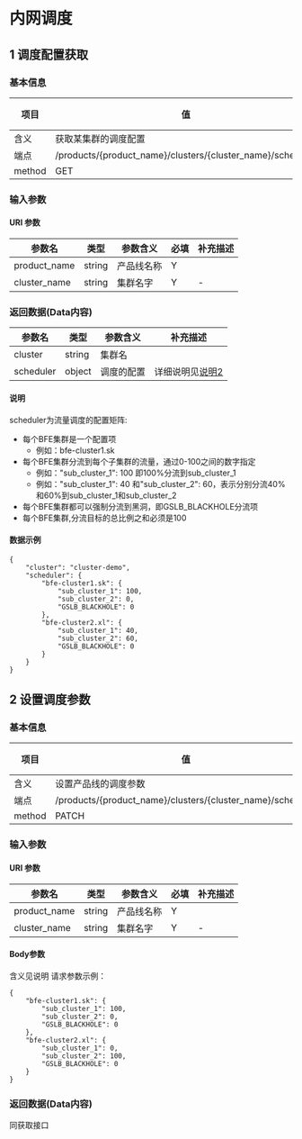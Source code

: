 # 内网调度

## 1 调度配置获取

### 基本信息
| 项目  | 值  | 说明 | 
| - | - | - |
| 含义 |	获取某集群的调度配置 | | 
| 端点 |	/products/{product_name}/clusters/{cluster_name}/scheduler | |
| method |	GET | - |

### 输入参数

#### URI 参数
| 参数名 | 类型 |参数含义 | 必填 | 补充描述 |
| - | -  | - | - | - | 
| product_name | string | 产品线名称 | Y | |
| cluster_name | string | 集群名字|  Y | - |

### 返回数据(Data内容)
| 参数名 | 类型 |参数含义 | 补充描述 |
| - | -  | - |  - | 
| cluster | string |  集群名 |  | 
| scheduler | object | 调度的配置 |  详细说明见[说明2](#scheduler_explain) |

#### <a id="scheduler_explain">说明</a>

scheduler为流量调度的配置矩阵:
- 每个BFE集群是一个配置项
	- 例如：bfe-cluster1.sk
- 每个BFE集群分流到每个子集群的流量，通过0-100之间的数字指定
	- 例如："sub_cluster_1": 100 即100%分流到sub_cluster_1
	- 例如："sub_cluster_1": 40 和"sub_cluster_2": 60，表示分别分流40%和60%到sub_cluster_1和sub_cluster_2
- 每个BFE集群都可以强制分流到黑洞，即GSLB_BLACKHOLE分流项
- 每个BFE集群,分流目标的总比例之和必须是100


#### 数据示例

```
{ 
	"cluster": "cluster-demo",
	"scheduler": { 
		"bfe-cluster1.sk": { 
			"sub_cluster_1": 100, 
			"sub_cluster_2": 0, 
			"GSLB_BLACKHOLE": 0 
		}, 
		"bfe-cluster2.xl": { 
			"sub_cluster_1": 40, 
			"sub_cluster_2": 60, 
			"GSLB_BLACKHOLE": 0 
		}
	}
} 
```

## 2 设置调度参数
### 基本信息
| 项目  | 值  | 说明 | 
| - | - | - |
| 含义 |	设置产品线的调度参数 || 
| 端点 |	/products/{product_name}/clusters/{cluster_name}/scheduler ||
| method |	PATCH | - |

### 输入参数

#### URI 参数
| 参数名 | 类型 |参数含义 | 必填 | 补充描述 |
| - | -  | - | - | - | 
| product_name | string | 产品线名称 | Y | |
| cluster_name | string | 集群名字|  Y | - |

#### Body参数
含义见说明
请求参数示例：
```
{ 
	"bfe-cluster1.sk": { 
		"sub_cluster_1": 100, 
		"sub_cluster_2": 0, 
		"GSLB_BLACKHOLE": 0 
	}, 
	"bfe-cluster2.xl": { 
		"sub_cluster_1": 0, 
		"sub_cluster_2": 100, 
		"GSLB_BLACKHOLE": 0 
	} 
}
```

### 返回数据(Data内容)
同获取接口
